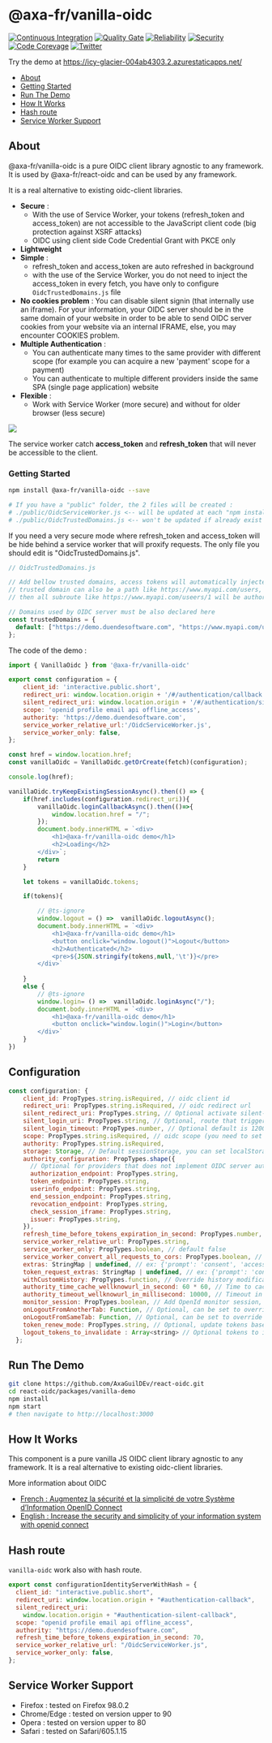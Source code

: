 ﻿# @axa-fr/vanilla-oidc

[![Continuous Integration](https://github.com/AxaGuilDEv/react-oidc/actions/workflows/npm-publish.yml/badge.svg)](https://github.com/AxaGuilDEv/react-oidc/actions/workflows/npm-publish.yml)
[![Quality Gate](https://sonarcloud.io/api/project_badges/measure?project=AxaGuilDEv_react-oidc&metric=alert_status)](https://sonarcloud.io/dashboard?id=AxaGuilDEv_react-oidc) [![Reliability](https://sonarcloud.io/api/project_badges/measure?project=AxaGuilDEv_react-oidc&metric=reliability_rating)](https://sonarcloud.io/component_measures?id=AxaGuilDEv_react-oidc&metric=reliability_rating) [![Security](https://sonarcloud.io/api/project_badges/measure?project=AxaGuilDEv_react-oidc&metric=security_rating)](https://sonarcloud.io/component_measures?id=AxaGuilDEv_react-oidc&metric=security_rating) [![Code Corevage](https://sonarcloud.io/api/project_badges/measure?project=AxaGuilDEv_react-oidc&metric=coverage)](https://sonarcloud.io/component_measures?id=AxaGuilDEv_react-oidc&metric=Coverage) [![Twitter](https://img.shields.io/twitter/follow/GuildDEvOpen?style=social)](https://twitter.com/intent/follow?screen_name=GuildDEvOpen)

Try the demo at https://icy-glacier-004ab4303.2.azurestaticapps.net/


- [About](#about)
- [Getting Started](#getting-started)
- [Run The Demo](#run-the-demo)
- [How It Works](#how-it-works)
- [Hash route](#Hash-route)
- [Service Worker Support](#service-worker-support)


## About

@axa-fr/vanilla-oidc is a pure OIDC client library agnostic to any framework. It is used by @axa-fr/react-oidc and can be used by any framework.

It is a real alternative to existing oidc-client libraries.

- **Secure** :
    - With the use of Service Worker, your tokens (refresh_token and access_token) are not accessible to the JavaScript client code (big protection against XSRF attacks)
    - OIDC using client side Code Credential Grant with PKCE only
- **Lightweight**
- **Simple** :
    - refresh_token and access_token are auto refreshed in background
    - with the use of the Service Worker, you do not need to inject the access_token in every fetch, you have only to configure `OidcTrustedDomains.js` file
- **No cookies problem** : You can disable silent signin (that internally use an iframe). For your information, your OIDC server should be in the same domain of your website in order to be able to send OIDC server cookies from your website via an internal IFRAME, else, you may encounter COOKIES problem.
- **Multiple Authentication** :
    - You can authenticate many times to the same provider with different scope (for example you can acquire a new 'payment' scope for a payment)
    - You can authenticate to multiple different providers inside the same SPA (single page application) website
- **Flexible** :
    - Work with Service Worker (more secure) and without for older browser (less secure)

![](https://github.com/AxaGuilDEv/react-oidc/blob/master/docs/img/schema_pcke_client_side_with_service_worker.png?raw=true)

The service worker catch **access_token** and **refresh_token** that will never be accessible to the client.


### Getting Started

```sh
npm install @axa-fr/vanilla-oidc --save

# If you have a "public" folder, the 2 files will be created :
# ./public/OidcServiceWorker.js <-- will be updated at each "npm install"
# ./public/OidcTrustedDomains.js <-- won't be updated if already exist
```

If you need a very secure mode where refresh_token and access_token will be hide behind a service worker that will proxify requests.
The only file you should edit is "OidcTrustedDomains.js".

```javascript
// OidcTrustedDomains.js

// Add bellow trusted domains, access tokens will automatically injected to be send to
// trusted domain can also be a path like https://www.myapi.com/users,
// then all subroute like https://www.myapi.com/useers/1 will be authorized to send access_token to.

// Domains used by OIDC server must be also declared here
const trustedDomains = {
  default: ["https://demo.duendesoftware.com", "https://www.myapi.com/users"],
};
```

The code of the demo :

```js
import { VanillaOidc } from '@axa-fr/vanilla-oidc'

export const configuration = {
    client_id: 'interactive.public.short',
    redirect_uri: window.location.origin + '/#/authentication/callback',
    silent_redirect_uri: window.location.origin + '/#/authentication/silent-callback',
    scope: 'openid profile email api offline_access',
    authority: 'https://demo.duendesoftware.com',
    service_worker_relative_url:'/OidcServiceWorker.js',
    service_worker_only: false,
};

const href = window.location.href;
const vanillaOidc = VanillaOidc.getOrCreate(fetch)(configuration);

console.log(href);

vanillaOidc.tryKeepExistingSessionAsync().then(() => {
    if(href.includes(configuration.redirect_uri)){
        vanillaOidc.loginCallbackAsync().then(()=>{
            window.location.href = "/";
        });
        document.body.innerHTML = `<div>
            <h1>@axa-fr/vanilla-oidc demo</h1>
            <h2>Loading</h2>
        </div>`;
        return
    }

    let tokens = vanillaOidc.tokens;

    if(tokens){

        // @ts-ignore
        window.logout = () =>  vanillaOidc.logoutAsync();
        document.body.innerHTML = `<div>
            <h1>@axa-fr/vanilla-oidc demo</h1>
            <button onclick="window.logout()">Logout</button>
            <h2>Authenticated</h2>
            <pre>${JSON.stringify(tokens,null,'\t')}</pre>
        </div>`
        
    }
    else {
        // @ts-ignore
        window.login= () =>  vanillaOidc.loginAsync("/");
        document.body.innerHTML = `<div>
            <h1>@axa-fr/vanilla-oidc demo</h1>
            <button onclick="window.login()">Login</button>
        </div>`
    }
})


```

## Configuration

```javascript
const configuration: {
    client_id: PropTypes.string.isRequired, // oidc client id
    redirect_uri: PropTypes.string.isRequired, // oidc redirect url
    silent_redirect_uri: PropTypes.string, // Optional activate silent-signin that use cookies between OIDC server and client javascript to restore sessions
    silent_login_uri: PropTypes.string, // Optional, route that trigger the signin
    silent_login_timeout: PropTypes.number, // Optional default is 12000 milliseconds
    scope: PropTypes.string.isRequired, // oidc scope (you need to set "offline_access")
    authority: PropTypes.string.isRequired,
    storage: Storage, // Default sessionStorage, you can set localStorage but it is less secure to XSS attacks
    authority_configuration: PropTypes.shape({
      // Optional for providers that does not implement OIDC server auto discovery via a .wellknowurl
      authorization_endpoint: PropTypes.string,
      token_endpoint: PropTypes.string,
      userinfo_endpoint: PropTypes.string,
      end_session_endpoint: PropTypes.string,
      revocation_endpoint: PropTypes.string,
      check_session_iframe: PropTypes.string,
      issuer: PropTypes.string,
    }),
    refresh_time_before_tokens_expiration_in_second: PropTypes.number, // default is 120 seconds
    service_worker_relative_url: PropTypes.string,
    service_worker_only: PropTypes.boolean, // default false
    service_worker_convert_all_requests_to_cors: PropTypes.boolean, // force all requests that servie worker upgrades to have 'cors' mode. This allows setting authentication token on requests initialted by html parsing(e.g. img tags, download links etc).
    extras: StringMap | undefined, // ex: {'prompt': 'consent', 'access_type': 'offline'} list of key/value that are send to the oidc server (more info: https://github.com/openid/AppAuth-JS)
    token_request_extras: StringMap | undefined, // ex: {'prompt': 'consent', 'access_type': 'offline'} list of key/value that are send to the oidc server during token request (more info: https://github.com/openid/AppAuth-JS)
    withCustomHistory: PropTypes.function, // Override history modification, return instance with replaceState(url, stateHistory) implemented (like History.replaceState())
    authority_time_cache_wellknowurl_in_second: 60 * 60, // Time to cache in second of openid wellknowurl, default is 1 hour
    authority_timeout_wellknowurl_in_millisecond: 10000, // Timeout in millisecond of openid wellknowurl, default is 10 seconds, then error is throwed
    monitor_session: PropTypes.boolean, // Add OpenId monitor session, default is false (more information https://openid.net/specs/openid-connect-session-1_0.html), if you need to set it to true consider https://infi.nl/nieuws/spa-necromancy/
    onLogoutFromAnotherTab: Function, // Optional, can be set to override the default behavior, this function is triggered when user with the same subject is logged out from another tab when session_monitor is active
    onLogoutFromSameTab: Function, // Optional, can be set to override the default behavior, this function is triggered when user is logged out from same tab when session_monitor is active
    token_renew_mode: PropTypes.string, // Optional, update tokens base on the selected token(s) lifetime: "access_token_or_id_token_invalid" (default), "access_token_invalid" , "id_token_invalid"
    logout_tokens_to_invalidate : Array<string> // Optional tokens to invalidate during logout, default: ['access_token', 'refresh_token']
  };
```

## Run The Demo

```sh
git clone https://github.com/AxaGuilDEv/react-oidc.git
cd react-oidc/packages/vanilla-demo
npm install
npm start
# then navigate to http://localhost:3000
```

## How It Works

This component is a pure vanilla JS OIDC client library agnostic to any framework.
It is a real alternative to existing oidc-client libraries.

More information about OIDC

- [French : Augmentez la sécurité et la simplicité de votre Système d’Information OpenID Connect](https://medium.com/just-tech-it-now/augmentez-la-s%C3%A9curit%C3%A9-et-la-simplicit%C3%A9-de-votre-syst%C3%A8me-dinformation-avec-oauth-2-0-cf0732d71284)
- [English : Increase the security and simplicity of your information system with openid connect](https://medium.com/just-tech-it-now/increase-the-security-and-simplicity-of-your-information-system-with-openid-connect-fa8c26b99d6d)

## Hash route

`vanilla-oidc` work also with hash route.

```javascript
export const configurationIdentityServerWithHash = {
  client_id: "interactive.public.short",
  redirect_uri: window.location.origin + "#authentication-callback",
  silent_redirect_uri:
    window.location.origin + "#authentication-silent-callback",
  scope: "openid profile email api offline_access",
  authority: "https://demo.duendesoftware.com",
  refresh_time_before_tokens_expiration_in_second: 70,
  service_worker_relative_url: "/OidcServiceWorker.js",
  service_worker_only: false,
};
```

## Service Worker Support

- Firefox : tested on Firefox 98.0.2
- Chrome/Edge : tested on version upper to 90
- Opera : tested on version upper to 80
- Safari : tested on Safari/605.1.15

